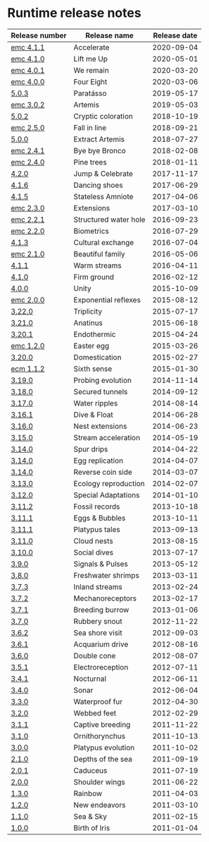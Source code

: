 # Runtime release notes

|Release number | Release name| Release date|
|---|---|---|
|[emc 4.1.1](emc4.1.1.md)| Accelerate| 2020-09-04|
|[emc 4.1.0](emc4.1.0.md)| Lift me Up| 2020-05-01|
|[emc 4.0.1](emc4.0.1.md)| We remain| 2020-03-20|
|[emc 4.0.0](emc4.0.0.md)| Four Eight| 2020-03-06|
|[5.0.3](5.0.3-paratásso.md)| Paratásso| 2019-05-17|
|[emc 3.0.2](emc3.0.2-artemis.md)| Artemis| 2019-05-03|
|[5.0.2](5.0.2-cryptic-coloration.md)| Cryptic coloration| 2018-10-19|
|[emc 2.5.0](emc2.5.0-fall-in-line.md)| Fall in line| 2018-09-21|
|[5.0.0](5.0.0-extract-artemis.md)| Extract Artemis| 2018-07-27|
|[emc 2.4.1](emc2.4.1-bye-bye-bronco.md)| Bye bye Bronco| 2018-02-08|
|[emc 2.4.0](emc2.4.0-pine-trees.md)| Pine trees| 2018-01-11|
|[4.2.0](4.2.0--jump-&-celebrate.md)| Jump & Celebrate| 2017-11-17| 
|[4.1.6](4.1.6-dancing-shoes.md)| Dancing shoes| 2017-06-29| 
|[4.1.5](4.1.5-stateless-amniote.md)| Stateless Amniote| 2017-04-06| 
|[emc 2.3.0](emc2.3.0-extensions.md)| Extensions| 2017-03-10| 
|[emc 2.2.1](emc2.2.1-structued-water-hole.md)| Structured water hole| 2016-09-23| 
|[emc 2.2.0](emc2.2.0-biometrics.md)| Biometrics| 2016-07-29| 
|[4.1.3](4.1.3-cultural-exchange.md)| Cultural exchange| 2016-07-04| 
|[emc 2.1.0](emc2.1.0-beautiful-family.md)| Beautiful family| 2016-05-06| 
|[4.1.1](4.1.1-warm-streams.md)| Warm streams| 2016-04-11| 
|[4.1.0](4.1.0-firm-ground.md)| Firm ground| 2016-02-12| 
|[4.0.0](4.0.0-unity.md)| Unity| 2015-10-09| 
|[emc 2.0.0](emc2.0.0-exponential-reflexes.md)| Exponential reflexes| 2015-08-12| 
|[3.22.0](3.22.0-triplicity.md)| Triplicity| 2015-07-17| 
|[3.21.0](3.21.0-anatinus.md)| Anatinus| 2015-06-18| 
|[3.20.1](3.20.1-endothermic.md)| Endothermic| 2015-04-24| 
|[emc 1.2.0](emc1.2.0-easter-egg.md)| Easter egg| 2015-03-26| 
|[3.20.0](3.20.0-domestication.md)| Domestication| 2015-02-27| 
|[ecm 1.1.2](emc1.1.2-sixth-sense.md)| Sixth sense| 2015-01-30| 
|[3.19.0](3.19.0-probing-evolution.md)| Probing evolution| 2014-11-14| 
|[3.18.0](3.18.0-secured-tunnels.md)| Secured tunnels| 2014-09-12| 
|[3.17.0](3.17.0-water-ripples.md)| Water ripples| 2014-08-14| 
|[3.16.1](3.16.1-dive-&-float.md)| Dive & Float| 2014-06-28| 
|[3.16.0](3.16.0-nest-extensions.md)| Nest extensions| 2014-06-23| 
|[3.15.0](3.15.0-stream-acceleration.md)| Stream acceleration| 2014-05-19| 
|[3.14.0](3.14.0-spur-drips.md)| Spur drips| 2014-04-22| 
|[3.14.0](3.14.0-egg-replication.md)| Egg replication| 2014-04-07| 
|[3.14.0](3.14.0-reverse-coin-side.md)| Reverse coin side| 2014-03-07| 
|[3.13.0](3.13.0-ecology-reproduction.md)| Ecology reproduction| 2014-02-07| 
|[3.12.0](3.12.0-special-adaptations.md)| Special Adaptations| 2014-01-10| 
|[3.11.2](3.11.2-fossil-records.md)| Fossil records| 2013-10-18| 
|[3.11.1](3.11.1-eggs-&-bubbles.md)| Eggs & Bubbles| 2013-10-11| 
|[3.11.1](3.11.1-platypus-tales.md)| Platypus tales| 2013-09-13|
|[3.11.0](3.11.0-cloud-nests.md)| Cloud nests| 2013-08-15| 
|[3.10.0](3.10.0-social-dives.md)| Social dives| 2013-07-17| 
|[3.9.0](3.9.0-signals-&-pulses.md)| Signals & Pulses| 2013-05-12| 
|[3.8.0](3.8.0-freshwater-shrimps.md)| Freshwater shrimps| 2013-03-11| 
|[3.7.3](3.7.3-inland-streams.md)| Inland streams| 2013-02-24| 
|[3.7.2](3.7.2-mechanoreceptors.md)| Mechanoreceptors| 2013-02-17| 
|[3.7.1](3.7.1-breeding-burrow.md)| Breeding burrow| 2013-01-06| 
|[3.7.0](3.7.0-rubbery-snout.md)| Rubbery snout| 2012-11-22| 
|[3.6.2](3.6.2-sea-shore-visit.md)| Sea shore visit| 2012-09-03| 
|[3.6.1](3.6.1-acquarium-dive.md)| Acquarium drive| 2012-08-16| 
|[3.6.0](3.6.0-double-cone.md)| Double cone| 2012-08-07| 
|[3.5.1](3.5.1-electroreception.md)| Electroreception| 2012-07-11| 
|[3.4.1](3.4.1-nocturnal.md)| Nocturnal| 2012-06-11| 
|[3.4.0](3.4.0-sonar.md)| Sonar| 2012-06-04| 
|[3.3.0](3.3.0-waterproof-fur.md)| Waterproof fur| 2012-04-30| 
|[3.2.0](3.2.0-webbed-feet.md)| Webbed feet| 2012-02-29| 
|[3.1.1](3.1.1-captive-breeding.md)| Captive breeding| 2011-11-22| 
|[3.1.0](3.1.0-ornithorhynchus.md)| Ornithorynchus| 2011-10-13| 
|[3.0.0](3.0.0-platypus-evolution.md)| Platypus evolution| 2011-10-02 
|[2.1.0](2.1.0-depths-of-the-sea.md)| Depths of the sea| 2011-09-19| 
|[2.0.1](2.0.1-caduceus.md)| Caduceus| 2011-07-19| 
|[2.0.0](2.0.0-shoulder-wings.md)| Shoulder wings| 2011-06-22| 
|[1.3.0](1.3.0-rainbow.md)| Rainbow| 2011-04-03| 
|[1.2.0](1.2.0-new-endeavors.md)| New endeavors | 2011-03-10| 
|[1.1.0](1.1.0-sea-&-sky.md)| Sea & Sky| 2011-02-15| 
|[1.0.0](1.0.0-birth-of-iris.md)| Birth of Iris| 2011-01-04|  
